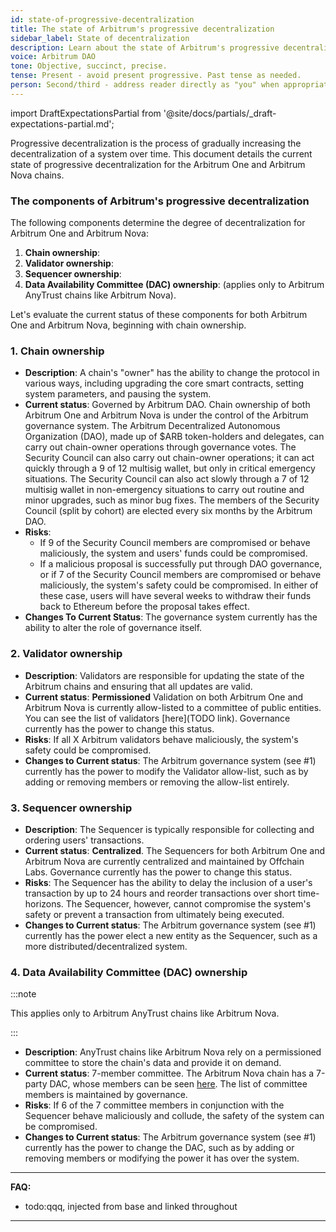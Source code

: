 ```yaml
---
id: state-of-progressive-decentralization
title: The state of Arbitrum's progressive decentralization
sidebar_label: State of decentralization
description: Learn about the state of Arbitrum's progressive decentralization.
voice: Arbitrum DAO
tone: Objective, succinct, precise.
tense: Present - avoid present progressive. Past tense as needed.
person: Second/third - address reader directly as "you" when appropriate, refer to the DAO as the DAO, not as "we".
---
```


import DraftExpectationsPartial from '@site/docs/partials/_draft-expectations-partial.md'; 

<DraftExpectationsPartial />

<a data-quicklook-from='progressive-decentralization'>Progressive decentralization</a> is the process of gradually increasing the decentralization of a system over time. This document details the current state of progressive decentralization for the<a data-quicklook-from='arbitrum-one'> Arbitrum One</a> and <a data-quicklook-from='arbitrum-nova'>Arbitrum Nova</a> chains.

### The components of Arbitrum's progressive decentralization

The following components determine the degree of decentralization for Arbitrum One and Arbitrum Nova:

1. **Chain ownership**:
2. **Validator ownership**:
3. **Sequencer ownership**:
4. **Data Availability Committee (DAC) ownership**: (applies only to <a data-quicklook-from='arbitrum-anytrust-protocol'>Arbitrum AnyTrust</a> chains like Arbitrum Nova).

Let's evaluate the current status of these components for both Arbitrum One and Arbitrum Nova, beginning with <a data-quicklook-from='arbitrum-chain-owner'>chain ownership</a>.

### 1. Chain ownership

  - **Description**: A chain's "owner" has the ability to change the protocol in various ways, including upgrading the core smart contracts, setting system parameters, and pausing the system.
  - **Current status**: Governed by <a data-quicklook-from='arbitrum-dao'>Arbitrum DAO</a>. Chain ownership of both Arbitrum One and Arbitrum Nova is under the control of the Arbitrum governance system. The Arbitrum Decentralized Autonomous Organization (DAO), made up of <a data-quicklook-from='arb'>$ARB</a> token-holders and <a data-quicklook-from='delegate'>delegates</a>, can carry out chain-owner operations through governance votes. The <a data-quicklook-from='security-council'>Security Council </a> can also carry out chain-owner operations; it can act quickly through a 9 of 12 <a data-quicklook-from='multisignature-wallet'>multisig wallet</a>, but only in critical emergency situations.  The Security Council can also act slowly through a 7 of 12 multisig wallet in non-emergency situations to carry out routine and minor upgrades, such as minor bug fixes. The members of the Security Council (split by cohort) are <a data-quicklook-from='security-council-election'>elected</a> every six months by the Arbitrum DAO.
  - **Risks**:
    - If 9 of the Security Council members are compromised or behave maliciously, the system and users' funds could be compromised.
    - If a malicious proposal is successfully put through DAO governance, or if 7 of the Security Council members are compromised or behave maliciously, the system's safety could be compromised. In either of these case, users will have several weeks to withdraw their funds back to Ethereum before the proposal takes effect.
  - **Changes To Current Status**: The governance system currently has the ability to alter the role of governance itself.

### 2. Validator ownership

  - **Description**: Validators are responsible for updating the state of the <a data-quicklook-from='arbitrum-chain'>Arbitrum chains</a> and ensuring that all updates are valid.
  - **Current status**: **Permissioned** Validation on both Arbitrum One and Arbitrum Nova is currently allow-listed to a committee of public entities. You can see the list of validators [here](TODO link). Governance currently has the power to change this status.
  - **Risks**: If all X Arbitrum validators behave maliciously, the system's safety could be compromised.
  - **Changes to Current status**: The Arbitrum governance system (see #1) currently has the power to modify the Validator allow-list, such as by adding or removing members or removing the allow-list entirely.

### 3. Sequencer ownership

  - **Description**: The Sequencer is typically responsible for collecting and ordering users' transactions.
  - **Current status**: **Centralized**. The Sequencers for both Arbitrum One and Arbitrum Nova are currently centralized and maintained by Offchain Labs. Governance currently has the power to change this status.
  - **Risks**: The Sequencer has the ability to delay the inclusion of a user's transaction by up to 24 hours and reorder transactions over short time-horizons. The Sequencer, however, cannot compromise the system's safety or prevent a transaction from ultimately being executed.
  - **Changes to Current status**: The Arbitrum governance system (see #1) currently has the power elect a new entity as the Sequencer, such as a more distributed/decentralized system.

### 4. Data Availability Committee (DAC) ownership

:::note

This applies only to Arbitrum AnyTrust chains like Arbitrum Nova.

:::


  - **Description**: AnyTrust chains like Arbitrum Nova rely on a permissioned committee to store the chain's data and provide it on demand.
  - **Current status**: 7-member committee. The Arbitrum Nova chain has a 7-party DAC, whose members can be seen [here](https://developer.arbitrum.io/public-chains#arbitrum-chains-summary). The list of committee members is maintained by governance.
  - **Risks**: If 6 of the 7 committee members in conjunction with the Sequencer behave maliciously and collude, the safety of the system can be compromised.
  - **Changes to Current status**: The Arbitrum governance system (see #1) currently has the power to change the DAC, such as by adding or removing members or modifying the power it has over the system.


---


**FAQ:**

- todo:qqq, injected from base and linked throughout

---


